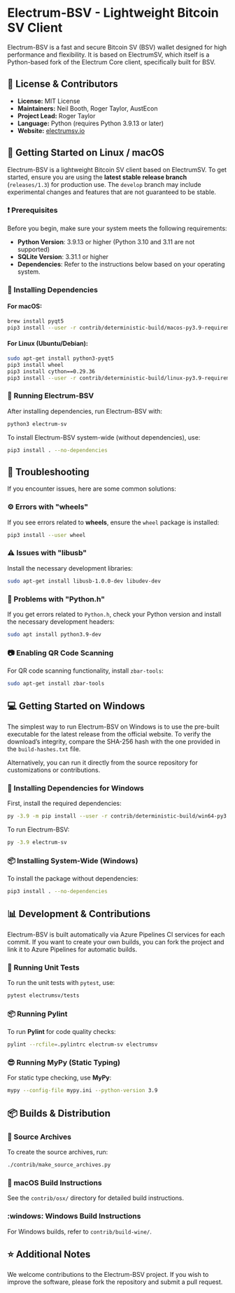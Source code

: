 
# Electrum-BSV - Lightweight Bitcoin SV Client

Electrum-BSV is a fast and secure Bitcoin SV (BSV) wallet designed for high performance and flexibility. It is based on ElectrumSV, which itself is a Python-based fork of the Electrum Core client, specifically built for BSV.

## :memo: License & Contributors
- **License:** MIT License
- **Maintainers:** Neil Booth, Roger Taylor, AustEcon
- **Project Lead:** Roger Taylor
- **Language:** Python (requires Python 3.9.13 or later)
- **Website:** [electrumsv.io](https://electrumsv.io)

## :rocket: Getting Started on Linux / macOS

Electrum-BSV is a lightweight Bitcoin SV client based on ElectrumSV. To get started, ensure you are using the **latest stable release branch** (`releases/1.3`) for production use. The `develop` branch may include experimental changes and features that are not guaranteed to be stable.

### :exclamation: Prerequisites
Before you begin, make sure your system meets the following requirements:

- **Python Version**: 3.9.13 or higher (Python 3.10 and 3.11 are not supported)
- **SQLite Version**: 3.31.1 or higher
- **Dependencies**: Refer to the instructions below based on your operating system.

### :wrench: Installing Dependencies

#### For macOS:
```bash
brew install pyqt5
pip3 install --user -r contrib/deterministic-build/macos-py3.9-requirements-electrumsv.txt
```

#### For Linux (Ubuntu/Debian):
```bash
sudo apt-get install python3-pyqt5
pip3 install wheel
pip3 install cython==0.29.36
pip3 install --user -r contrib/deterministic-build/linux-py3.9-requirements-electrumsv.txt
```

### :floppy_disk: Running Electrum-BSV

After installing dependencies, run Electrum-BSV with:
```bash
python3 electrum-sv
```

To install Electrum-BSV system-wide (without dependencies), use:
```bash
pip3 install . --no-dependencies
```

## :book: Troubleshooting

If you encounter issues, here are some common solutions:

### :gear: Errors with "wheels"
If you see errors related to **wheels**, ensure the `wheel` package is installed:
```bash
pip3 install --user wheel
```

### :warning: Issues with "libusb"
Install the necessary development libraries:
```bash
sudo apt-get install libusb-1.0.0-dev libudev-dev
```

### :bug: Problems with "Python.h"
If you get errors related to `Python.h`, check your Python version and install the necessary development headers:
```bash
sudo apt install python3.9-dev
```

### :camera: Enabling QR Code Scanning
For QR code scanning functionality, install `zbar-tools`:
```bash
sudo apt-get install zbar-tools
```

## :computer: Getting Started on Windows

The simplest way to run Electrum-BSV on Windows is to use the pre-built executable for the latest release from the official website. To verify the download’s integrity, compare the SHA-256 hash with the one provided in the `build-hashes.txt` file.

Alternatively, you can run it directly from the source repository for customizations or contributions.

### :floppy_disk: Installing Dependencies for Windows
First, install the required dependencies:
```bash
py -3.9 -m pip install --user -r contrib/deterministic-build/win64-py3.9-requirements-electrumsv.txt
```

To run Electrum-BSV:
```bash
py -3.9 electrum-sv
```

### :package: Installing System-Wide (Windows)
To install the package without dependencies:
```bash
pip3 install . --no-dependencies
```

## :bar_chart: Development & Contributions

Electrum-BSV is built automatically via Azure Pipelines CI services for each commit. If you want to create your own builds, you can fork the project and link it to Azure Pipelines for automatic builds.

### :memo: Running Unit Tests
To run the unit tests with `pytest`, use:
```bash
pytest electrumsv/tests
```

### :package: Running Pylint
To run **Pylint** for code quality checks:
```bash
pylint --rcfile=.pylintrc electrum-sv electrumsv
```

### :sunglasses: Running MyPy (Static Typing)
For static type checking, use **MyPy**:
```bash
mypy --config-file mypy.ini --python-version 3.9
```

## :package: Builds & Distribution

### :floppy_disk: Source Archives
To create the source archives, run:
```bash
./contrib/make_source_archives.py
```

### :apple: macOS Build Instructions
See the `contrib/osx/` directory for detailed build instructions.

### :windows: Windows Build Instructions
For Windows builds, refer to `contrib/build-wine/`.

## :star: Additional Notes

We welcome contributions to the Electrum-BSV project. If you wish to improve the software, please fork the repository and submit a pull request.

